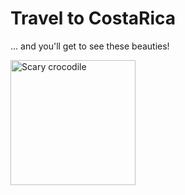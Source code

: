 <!DOCTYPE html>
<html>
  <head>
  <meta charset="utf-8">
  <title>Project: Travel webpage</title>
  </head>
  <body>
  
  <h1>Travel to CostaRica </h1>
  
  <p>... and you'll get to see these beauties!</p>
  <img src="https://www.kasandbox.org/programming-images/animals/crocodiles.png"alt="Scary crocodile"width="200"/>
  </body>
</html>
 
